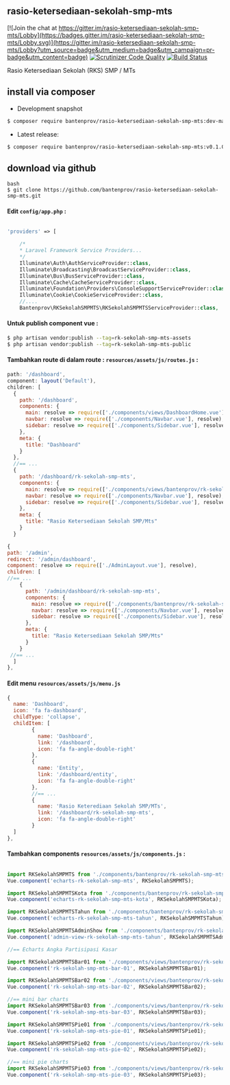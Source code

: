 ## rasio-ketersediaan-sekolah-smp-mts

[![Join the chat at https://gitter.im/rasio-ketersediaan-sekolah-smp-mts/Lobby](https://badges.gitter.im/rasio-ketersediaan-sekolah-smp-mts/Lobby.svg)](https://gitter.im/rasio-ketersediaan-sekolah-smp-mts/Lobby?utm_source=badge&utm_medium=badge&utm_campaign=pr-badge&utm_content=badge)
[![Scrutinizer Code Quality](https://scrutinizer-ci.com/g/bantenprov/rasio-ketersediaan-sekolah-smp-mts/badges/quality-score.png?b=master)](https://scrutinizer-ci.com/g/bantenprov/rasio-ketersediaan-sekolah-smp-mts/?branch=master)
[![Build Status](https://scrutinizer-ci.com/g/bantenprov/rasio-ketersediaan-sekolah-smp-mts/badges/build.png?b=master)](https://scrutinizer-ci.com/g/bantenprov/rasio-ketersediaan-sekolah-smp-mts/build-status/master)

Rasio Ketersediaan Sekolah (RKS) SMP / MTs

## install via composer

- Development snapshot
```bash
$ composer require bantenprov/rasio-ketersediaan-sekolah-smp-mts:dev-master
```
- Latest release:

```bash
$ composer require bantenprov/rasio-ketersediaan-sekolah-smp-mts:v0.1.0
```

## download via github
~~~
bash
$ git clone https://github.com/bantenprov/rasio-ketersediaan-sekolah-smp-mts.git
~~~


#### Edit `config/app.php` :
```php

'providers' => [

    /*
    * Laravel Framework Service Providers...
    */
    Illuminate\Auth\AuthServiceProvider::class,
    Illuminate\Broadcasting\BroadcastServiceProvider::class,
    Illuminate\Bus\BusServiceProvider::class,
    Illuminate\Cache\CacheServiceProvider::class,
    Illuminate\Foundation\Providers\ConsoleSupportServiceProvider::class,
    Illuminate\Cookie\CookieServiceProvider::class,
    //....
    Bantenprov\RKSekolahSMPMTS\RKSekolahSMPMTSServiceProvider::class,

```

#### Untuk publish component vue :

```bash
$ php artisan vendor:publish --tag=rk-sekolah-smp-mts-assets
$ php artisan vendor:publish --tag=rk-sekolah-smp-mts-public
```
#### Tambahkan route di dalam route : `resources/assets/js/routes.js` :

```javascript
path: '/dashboard',
component: layout('Default'),
children: [
  {
    path: '/dashboard',
    components: {
      main: resolve => require(['./components/views/DashboardHome.vue'], resolve),
      navbar: resolve => require(['./components/Navbar.vue'], resolve),
      sidebar: resolve => require(['./components/Sidebar.vue'], resolve)
    },
    meta: {
      title: "Dashboard"
    }
  },
  //== ...
  {
    path: '/dashboard/rk-sekolah-smp-mts',
    components: {
      main: resolve => require(['./components/views/bantenprov/rk-sekolah-smp-mts/DashboardRKSekolahSMPMTS.vue'], resolve),
      navbar: resolve => require(['./components/Navbar.vue'], resolve),
      sidebar: resolve => require(['./components/Sidebar.vue'], resolve)
    },
    meta: {
      title: "Rasio Ketersediaan Sekolah SMP/Mts"
    }
  }
```

```javascript
{
path: '/admin',
redirect: '/admin/dashboard',
component: resolve => require(['./AdminLayout.vue'], resolve),
children: [
//== ...
    {
      path: '/admin/dashboard/rk-sekolah-smp-mts',
      components: {
        main: resolve => require(['./components/bantenprov/rk-sekolah-smp-mts/RKSekolahSMPMTSAdmin.show.vue'], resolve),
        navbar: resolve => require(['./components/Navbar.vue'], resolve),
        sidebar: resolve => require(['./components/Sidebar.vue'], resolve)
      },
      meta: {
        title: "Rasio Ketersediaan Sekolah SMP/Mts"
      }
    }
 //== ...   
  ]
},

```
#### Edit menu `resources/assets/js/menu.js`

```javascript
{
  name: 'Dashboard',
  icon: 'fa fa-dashboard',
  childType: 'collapse',
  childItem: [
        {
          name: 'Dashboard',
          link: '/dashboard',
          icon: 'fa fa-angle-double-right'
        },
        {
          name: 'Entity',
          link: '/dashboard/entity',
          icon: 'fa fa-angle-double-right'
        },
        //== ...
        {
          name: 'Rasio Keterediaan Sekolah SMP/MTs',
          link: '/dashboard/rk-sekolah-smp-mts',
          icon: 'fa fa-angle-double-right'
        }
  ]
},

```

#### Tambahkan components `resources/assets/js/components.js` :

```javascript

import RKSekolahSMPMTS from './components/bantenprov/rk-sekolah-smp-mts/RKSekolahSMPMTS.chart.vue';
Vue.component('echarts-rk-sekolah-smp-mts', RKSekolahSMPMTS);

import RKSekolahSMPMTSKota from './components/bantenprov/rk-sekolah-smp-mts/RKSekolahSMPMTSKota.chart.vue';
Vue.component('echarts-rk-sekolah-smp-mts-kota', RKSekolahSMPMTSKota);

import RKSekolahSMPMTSTahun from './components/bantenprov/rk-sekolah-smp-mts/RKSekolahSMPMTSTahun.chart.vue';
Vue.component('echarts-rk-sekolah-smp-mts-tahun', RKSekolahSMPMTSTahun);

import RKSekolahSMPMTSAdminShow from './components/bantenprov/rk-sekolah-smp-mts/RKSekolahSMPMTSAdmin.show.vue';
Vue.component('admin-view-rk-sekolah-smp-mts-tahun', RKSekolahSMPMTSAdminShow);

//== Echarts Angka Partisipasi Kasar

import RKSekolahSMPMTSBar01 from './components/views/bantenprov/rk-sekolah-smp-mts/RKSekolahSMPMTSBar01.vue';
Vue.component('rk-sekolah-smp-mts-bar-01', RKSekolahSMPMTSBar01);

import RKSekolahSMPMTSBar02 from './components/views/bantenprov/rk-sekolah-smp-mts/RKSekolahSMPMTSBar02.vue';
Vue.component('rk-sekolah-smp-mts-bar-02', RKSekolahSMPMTSBar02);

//== mini bar charts
import RKSekolahSMPMTSBar03 from './components/views/bantenprov/rk-sekolah-smp-mts/RKSekolahSMPMTSBar03.vue';
Vue.component('rk-sekolah-smp-mts-bar-03', RKSekolahSMPMTSBar03);

import RKSekolahSMPMTSPie01 from './components/views/bantenprov/rk-sekolah-smp-mts/RKSekolahSMPMTSPie01.vue';
Vue.component('rk-sekolah-smp-mts-pie-01', RKSekolahSMPMTSPie01);

import RKSekolahSMPMTSPie02 from './components/views/bantenprov/rk-sekolah-smp-mts/RKSekolahSMPMTSPie02.vue';
Vue.component('rk-sekolah-smp-mts-pie-02', RKSekolahSMPMTSPie02);

//== mini pie charts
import RKSekolahSMPMTSPie03 from './components/views/bantenprov/rk-sekolah-smp-mts/RKSekolahSMPMTSPie03.vue';
Vue.component('rk-sekolah-smp-mts-pie-03', RKSekolahSMPMTSPie03);
```
